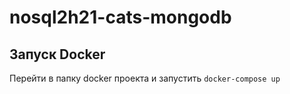 # nosql2h21-cats-mongodb

## Запуск Docker 
Перейти в папку docker проекта и запустить `docker-compose up`
